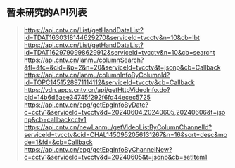 ## 暂未研究的API列表
> https://api.cntv.cn/List/getHandDataList?id=TDAT1630318144629270&serviceId=tvcctv&n=10&cb=lbt
> https://api.cntv.cn/List/getHandDataList?id=TDAT1629790998629912&serviceId=tvcctv&n=10&cb=searcht
> https://api.cntv.cn/lanmu/columnSearch?&fl=&fc=&cid=&p=2&n=20&serviceId=tvcctv&t=jsonp&cb=Callback
> https://api.cntv.cn/lanmu/columnInfoByColumnId?id=TOPC1451528971114112&serviceId=tvcctv&cb=Callback
> https://vdn.apps.cntv.cn/api/getHttpVideoInfo.do?pid=14b6d6aee34745f292f6fd44ecec5725
> https://api.cntv.cn/epg/getEpgInfoByDate?c=cctv1&serviceId=tvcctv&d=20240604,20240605,20240606&t=jsonp&cb=callbackcctv1
> https://api.cntv.cn/newLanmu/getVideoListByColumnChannelId?serviceId=tvcctv&cid=CHAL1450952056131267&n=16&sort=desc&mode=1&fd=&cb=Callback
> https://api.cntv.cn/epg/getEpgInfoByChannelNew?c=cctv1&serviceId=tvcctv&d=20240605&t=jsonp&cb=setItem1